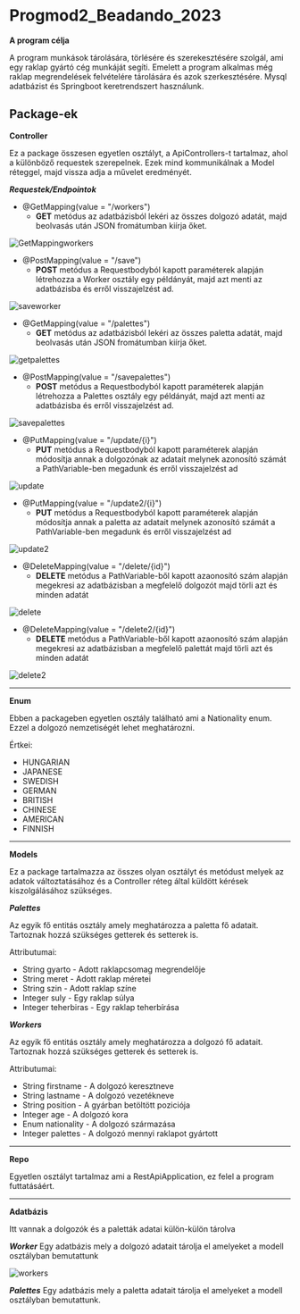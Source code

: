 # Progmod2_Beadando_2023

**A program célja**

A program munkások tárolására, törlésére és szerekesztésére szolgál, ami egy raklap gyártó cég munkáját segíti. Emelett a program alkalmas még raklap megrendelések felvételére tárolására és azok szerkesztésére. Mysql adatbázist és Springboot keretrendszert használunk.

Package-ek
-----

**Controller**

Ez a package összesen egyetlen osztályt, a ApiControllers-t tartalmaz, ahol a különböző requestek szerepelnek. Ezek mind kommunikálnak a Model réteggel, majd vissza adja a művelet eredményét.

***Requestek/Endpointok***

* @GetMapping(value = "/workers")
  * **GET** metódus az adatbázisból lekéri az összes dolgozó adatát, majd beolvasás után JSON fromátumban kiírja őket.
  
![GetMappingworkers](https://user-images.githubusercontent.com/118485894/212158742-4eb37b0a-f4e4-40b0-99f6-1da23d5b6a3e.png)


* @PostMapping(value = "/save")
  * **POST** metódus a Requestbodyból kapott paraméterek alapján létrehozza a Worker osztály egy példányát, majd azt menti az adatbázisba és erről visszajelzést ad.
 
![saveworker](https://user-images.githubusercontent.com/118485894/212159427-6da53ec6-2e22-4bc7-a5e5-45464d3f2f3b.png)


* @GetMapping(value = "/palettes")
  * **GET** metódus az adatbázisból lekéri az összes paletta adatát, majd beolvasás után JSON fromátumban kiírja őket.
  
![getpalettes](https://user-images.githubusercontent.com/118485894/212160358-a232de0b-e1e4-4b4c-a1b9-9bde13c8466c.png)
  
  
* @PostMapping(value = "/savepalettes")
  * **POST** metódus a Requestbodyból kapott paraméterek alapján létrehozza a Palettes osztály egy példányát, majd azt menti az adatbázisba és erről visszajelzést ad.

![savepalettes](https://user-images.githubusercontent.com/118485894/212160829-8987f3a8-40e5-4772-af9f-0540984d380e.png)


* @PutMapping(value = "/update/{i}")
  * **PUT** metódus a Requestbodyból kapott paraméterek alapján módosítja annak a dolgozónak az adatait melynek azonosító számát a PathVariable-ben megadunk és erről visszajelzést ad

![update](https://user-images.githubusercontent.com/118485894/212161545-7bdb98a7-077c-474d-bf19-adc0f53fa434.png)


* @PutMapping(value = "/update2/{i}")
  * **PUT** metódus a Requestbodyból kapott paraméterek alapján módosítja annak a paletta az adatait melynek azonosító számát a PathVariable-ben megadunk és erről visszajelzést ad

![update2](https://user-images.githubusercontent.com/118485894/212161898-1c47a38c-770f-4298-a41c-32387aca47f8.png)


* @DeleteMapping(value = "/delete/{id}")
  * **DELETE** metódus a PathVariable-ből kapott azaonosító szám alapján megekresi az adatbázisban a megfelelő dolgozót majd törli azt és minden adatát

![delete](https://user-images.githubusercontent.com/118485894/212162506-8d6ce6bc-6075-4482-b086-3614b029b3ad.png)


* @DeleteMapping(value = "/delete2/{id}")
  * **DELETE** metódus a PathVariable-ből kapott azaonosító szám alapján megekresi az adatbázisban a megfelelő palettát majd törli azt és minden adatát
  
![delete2](https://user-images.githubusercontent.com/118485894/212162668-98a91720-5128-44db-ae70-e761860f8b0d.png)
  
-----  
  
**Enum**

Ebben a packageben egyetlen osztály található ami a Nationality enum. Ezzel a dolgozó nemzetiségét lehet meghatározni.

Értkei:
* HUNGARIAN
* JAPANESE
* SWEDISH
* GERMAN
* BRITISH
* CHINESE
* AMERICAN
* FINNISH

-----

**Models**

Ez a package tartalmazza az összes olyan osztályt és metódust melyek az adatok változtatásához és a Controller réteg által küldött kérések kiszolgálásához szükséges.

***Palettes***

Az egyik fő entitás osztály amely meghatározza a paletta fő adatait. Tartoznak hozzá szükséges getterek és setterek is.

Attributumai:
* String gyarto - Adott raklapcsomag megrendelője
* String meret - Adott raklap méretei
* String szin - Adott raklap színe
* Integer suly - Egy raklap súlya
* Integer teherbiras - Egy raklap teherbírása

***Workers***

Az egyik fő entitás osztály amely meghatározza a dolgozó fő adatait. Tartoznak hozzá szükséges getterek és setterek is.

Attributumai:
* String firstname - A dolgozó keresztneve
* String lastname - A dolgozó vezetékneve
* String position - A gyárban betöltött poziciója
* Integer age - A dolgozó kora
* Enum nationality - A dolgozó származása
* Integer palettes - A dolgozó mennyi raklapot gyártott

-----

**Repo**

Egyetlen osztályt tartalmaz ami a RestApiApplication, ez felel a program futtatásáért.

-----

**Adatbázis**

Itt vannak a dolgozók és a paletták adatai külön-külön tárolva

***Worker***
Egy adatbázis mely a dolgozó adatait tárolja el amelyeket a modell osztályban bemutattunk

![workers](https://user-images.githubusercontent.com/118485894/212169580-cb8293e4-dc45-4f68-83d4-4d23d1123a9e.png)


***Palettes***
Egy adatbázis mely a paletta adatait tárolja el amelyeket a modell osztályban bemutattunk.
